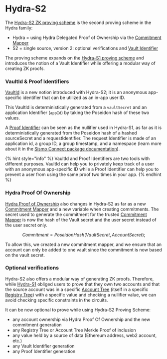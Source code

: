 # Hydra-S2

The [Hydra-S2 ZK proving scheme](https://github.com/sismo-core/hydra-s2-zkps) is the second proving scheme in the Hydra family:

* Hydra = using Hydra Delegated Proof of Ownership via the [Commitment Mapper](../commitment-mapper.md)
* S2 = single source, version 2: optional verifications and [Vault Identifier](../vault-and-proof-identifiers.md)

The proving scheme expands on the [Hydra-S1 proving scheme](hydra-s1.md) and introduces the notion of a Vault Identifier while offering a modular way of creating ZK proofs.

### VaultId & Proof Identifiers

[VaultId](../vault-and-proof-identifiers.md) is a new notion introduced with Hydra-S2; it is an anonymous app-specific identifier that can be utilized as an in-app user ID.

This VaultId is deterministically generated from a `vaultSecret` and an application Identifier (`appId`) by taking the Poseidon hash of these two values.

A [Proof Identifier](../vault-and-proof-identifiers.md) can be seen as the nullifier used in Hydra-S1, as far as it is deterministically generated from the Poseidon hash of a hashed sourceSecret and a requestIdentifier. The request Identifier is made of an application id, a group ID, a group timestamp, and a namespace (learn more about it in the [Sismo Connect package documentation](../../../../build-with-sismo-connect/technical-documentation/)).

{% hint style="info" %}
VaultId and Proof Identifiers are two tools with different purposes. VaultId can help you to privately keep track of a user with an anonymous app-specific ID while a Proof Identifier can help you to prevent a user from using the same proof two times in your app.
{% endhint %}

### Hydra Proof Of Ownership

[Hydra Proof of Ownership](./) also changes in Hydra-S2 as far as a new [Commitment Mapper](../commitment-mapper.md) and a new variable when creating commitments. The secret used to generate the commitment for the trusted [Commitment Mapper](../commitment-mapper.md) is now the hash of the Vault secret and the user secret instead of the user secret only.

$$
Commitment = PoseidonHash(VaultSecret, AccountSecret);
$$

To allow this, we created a new commitment mapper, and we ensure that an account can only be added to one vault since the commitment is now based on the vault secret.

### Optional verifications

Hydra-S2 also offers a modular way of generating ZK proofs. Therefore, while [Hydra-S1](hydra-s1.md) obliged users to prove that they own two accounts and that the source account was in a specific [Account Tree](../accounts-registry-tree.md) (itself in a specific [Registry Tree](../accounts-registry-tree.md)) with a specific value and checking a nullifier value, we can avoid checking specific constraints in the circuits.

It can be now optional to prove while using Hydra-S2 Proving Scheme:

* any account ownership via Hydra Proof Of Ownership and the new commitment generation
* any Registry Tree or Account Tree Merkle Proof of inclusion
* any value held by a source of data (Ethereum address, web2 account, etc.)
* any Vault Identifier generation
* any Proof Identifier generation
